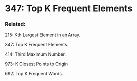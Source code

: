 # 347: Top K Frequent Elements

### Related:
215: Kth Largest Element in an Array.

347: Top K Frequent Elements.

414: Third Maximum Number.

973: K Closest Points to Origin.

692: Top K Frequent Words.
